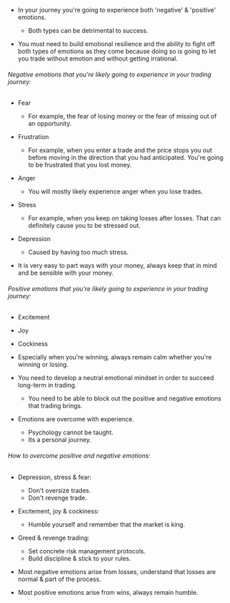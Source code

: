 
- In your journey you're going to experience both 'negative' & 'positive' emotions.
	- Both types can be detrimental to success.

- You must need to build emotional resilience and the ability to fight off both types of emotions as they come because doing so is going to let you trade without emotion and without getting irrational.

###### Negative emotions that you're likely going to experience in your trading journey:

- Fear
	- For example, the fear of losing money or the fear of missing out of an opportunity.

- Frustration
	- For example, when you enter a trade and the price stops you out before moving in the direction that you had anticipated. You're going to be frustrated that you lost money.

- Anger
	- You will mostly likely experience anger when you lose trades.

- Stress
	- For example, when you keep on taking losses after losses. That can definitely cause you to be stressed out. 

- Depression
	- Caused by having too much stress.


- It is very easy to part ways with your money, always keep that in mind and be sensible with your money.

###### Positive emotions that you're likely going to experience in your trading journey:

- Excitement
- Joy
- Cockiness

- Especially when you're winning, always remain calm whether you're winning or losing.

- You need to develop a neutral emotional mindset in order to succeed long-term in trading.
	- You need to be able to block out the positive and negative emotions that trading brings.

- Emotions are overcome with experience.
	- Psychology cannot be taught.
	- Its a personal journey.


###### How to overcome positive and negative emotions:

- Depression, stress & fear:
	- Don't oversize trades.
	- Don't revenge trade.

- Excitement, joy & cockiness:
	- Humble yourself and remember that the market is king.

- Greed & revenge trading:
	- Set concrete risk management protocols.
	- Build discipline & stick to your rules.

- Most negative emotions arise from losses, understand that losses are normal & part of the process.

- Most positive emotions arise from wins, always remain humble.